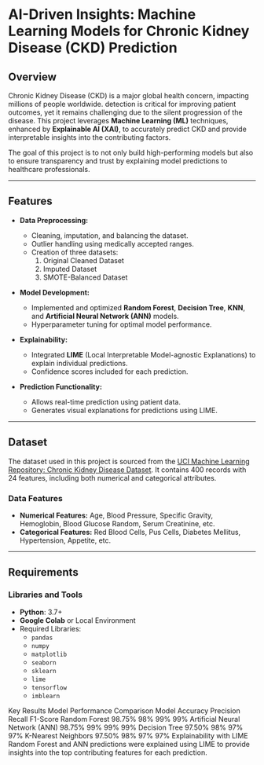 # AI-Driven Insights: Machine Learning Models for Chronic Kidney Disease (CKD) Prediction

## Overview

Chronic Kidney Disease (CKD) is a major global health concern, impacting millions of people worldwide. detection is critical for improving patient outcomes, yet it remains challenging due to the silent progression of the disease. This project leverages **Machine Learning (ML)** techniques, enhanced by **Explainable AI (XAI)**, to accurately predict CKD and provide interpretable insights into the contributing factors.

The goal of this project is to not only build high-performing models but also to ensure transparency and trust by explaining model predictions to healthcare professionals.

---

## Features

- **Data Preprocessing:**
  - Cleaning, imputation, and balancing the dataset.
  - Outlier handling using medically accepted ranges.
  - Creation of three datasets:
    1. Original Cleaned Dataset
    2. Imputed Dataset
    3. SMOTE-Balanced Dataset

- **Model Development:**
  - Implemented and optimized **Random Forest**, **Decision Tree**, **KNN**, and **Artificial Neural Network (ANN)** models.
  - Hyperparameter tuning for optimal model performance.

- **Explainability:**
  - Integrated **LIME** (Local Interpretable Model-agnostic Explanations) to explain individual predictions.
  - Confidence scores included for each prediction.

- **Prediction Functionality:**
  - Allows real-time prediction using patient data.
  - Generates visual explanations for predictions using LIME.

---

## Dataset

The dataset used in this project is sourced from the [UCI Machine Learning Repository: Chronic Kidney Disease Dataset](https://archive.ics.uci.edu/dataset/336/chronic+kidney+disease). It contains 400 records with 24 features, including both numerical and categorical attributes.

### Data Features

- **Numerical Features:** Age, Blood Pressure, Specific Gravity, Hemoglobin, Blood Glucose Random, Serum Creatinine, etc.
- **Categorical Features:** Red Blood Cells, Pus Cells, Diabetes Mellitus, Hypertension, Appetite, etc.

---

## Requirements

### Libraries and Tools

- **Python**: 3.7+
- **Google Colab** or Local Environment
- Required Libraries:
  - `pandas`
  - `numpy`
  - `matplotlib`
  - `seaborn`
  - `sklearn`
  - `lime`
  - `tensorflow`
  - `imblearn`

Key Results
Model Performance Comparison
Model	Accuracy	Precision	Recall	F1-Score
Random Forest	98.75%	98%	99%	99%
Artificial Neural Network (ANN)	98.75%	99%	99%	99%
Decision Tree	97.50%	98%	97%	97%
K-Nearest Neighbors	97.50%	98%	97%	97%
Explainability with LIME
Random Forest and ANN predictions were explained using LIME to provide insights into the top contributing features for each prediction.

